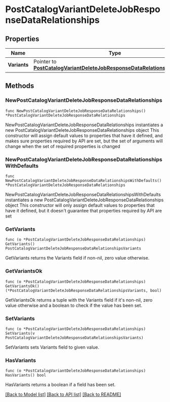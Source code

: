 # PostCatalogVariantDeleteJobResponseDataRelationships

## Properties

Name | Type | Description | Notes
------------ | ------------- | ------------- | -------------
**Variants** | Pointer to [**PostCatalogVariantDeleteJobResponseDataRelationshipsVariants**](PostCatalogVariantDeleteJobResponseDataRelationshipsVariants.md) |  | [optional] 

## Methods

### NewPostCatalogVariantDeleteJobResponseDataRelationships

`func NewPostCatalogVariantDeleteJobResponseDataRelationships() *PostCatalogVariantDeleteJobResponseDataRelationships`

NewPostCatalogVariantDeleteJobResponseDataRelationships instantiates a new PostCatalogVariantDeleteJobResponseDataRelationships object
This constructor will assign default values to properties that have it defined,
and makes sure properties required by API are set, but the set of arguments
will change when the set of required properties is changed

### NewPostCatalogVariantDeleteJobResponseDataRelationshipsWithDefaults

`func NewPostCatalogVariantDeleteJobResponseDataRelationshipsWithDefaults() *PostCatalogVariantDeleteJobResponseDataRelationships`

NewPostCatalogVariantDeleteJobResponseDataRelationshipsWithDefaults instantiates a new PostCatalogVariantDeleteJobResponseDataRelationships object
This constructor will only assign default values to properties that have it defined,
but it doesn't guarantee that properties required by API are set

### GetVariants

`func (o *PostCatalogVariantDeleteJobResponseDataRelationships) GetVariants() PostCatalogVariantDeleteJobResponseDataRelationshipsVariants`

GetVariants returns the Variants field if non-nil, zero value otherwise.

### GetVariantsOk

`func (o *PostCatalogVariantDeleteJobResponseDataRelationships) GetVariantsOk() (*PostCatalogVariantDeleteJobResponseDataRelationshipsVariants, bool)`

GetVariantsOk returns a tuple with the Variants field if it's non-nil, zero value otherwise
and a boolean to check if the value has been set.

### SetVariants

`func (o *PostCatalogVariantDeleteJobResponseDataRelationships) SetVariants(v PostCatalogVariantDeleteJobResponseDataRelationshipsVariants)`

SetVariants sets Variants field to given value.

### HasVariants

`func (o *PostCatalogVariantDeleteJobResponseDataRelationships) HasVariants() bool`

HasVariants returns a boolean if a field has been set.


[[Back to Model list]](../README.md#documentation-for-models) [[Back to API list]](../README.md#documentation-for-api-endpoints) [[Back to README]](../README.md)


